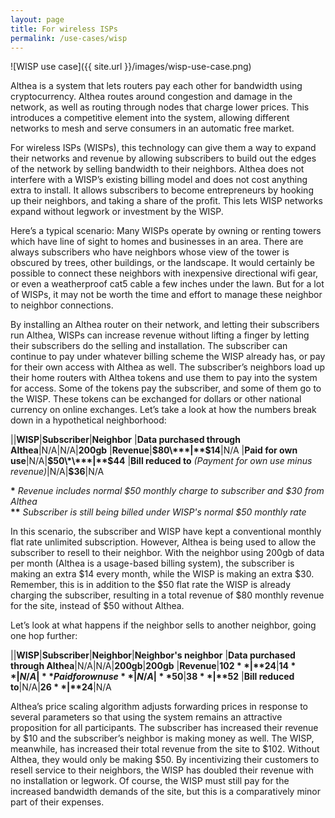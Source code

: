 ```yaml
---
layout: page
title: For wireless ISPs
permalink: /use-cases/wisp
---
```


![WISP use case]({{ site.url }}/images/wisp-use-case.png)

Althea is a system that lets routers pay each other for bandwidth using cryptocurrency. Althea routes around congestion and damage in the network, as well as routing through nodes that charge lower prices. This introduces a competitive element into the system, allowing different networks to mesh and serve consumers in an automatic free market.

For wireless ISPs (WISPs), this technology can give them a way to expand their networks and revenue by allowing subscribers to build out the edges of the network by selling bandwidth to their neighbors. Althea does not interfere with a WISP’s existing billing model and does not cost anything extra to install. It allows subscribers to become entrepreneurs by hooking up their neighbors, and taking a share of the profit. This lets WISP networks expand without legwork or investment by the WISP. 

Here’s a typical scenario: Many WISPs operate by owning or renting towers which have line of sight to homes and businesses in an area. There are always subscribers who have neighbors whose view of the tower is obscured by trees, other buildings, or the landscape. It would certainly be possible to connect these neighbors with inexpensive directional wifi gear, or even a weatherproof cat5 cable a few inches under the lawn. But for a lot of WISPs, it may not be worth the time and effort to manage these neighbor to neighbor connections.

By installing an Althea router on their network, and letting their subscribers run Althea, WISPs can increase revenue without lifting a finger by letting their subscribers do the selling and installation. The subscriber can continue to pay under whatever billing scheme the WISP already has, or pay for their own access with Althea as well. The subscriber’s neighbors load up their home routers with Althea tokens and use them to pay into the system for access. Some of the tokens pay the subscriber, and some of them go to the WISP. These tokens can be exchanged for dollars or other national currency on online exchanges. Let’s take a look at how the numbers break down in a hypothetical neighborhood:

||**WISP**|**Subscriber**|**Neighbor**
|**Data purchased through Althea**|N/A|N/A|**200gb**
|**Revenue**|**$80\***|**$14**|N/A
|**Paid for own use**|N/A|**$50\*\***|**$44**
|**Bill reduced to** *(Payment for own use minus revenue)*|N/A|**$36**|N/A

**\*** *Revenue includes normal $50 monthly charge to subscriber and $30 from Althea*  
**\*\*** *Subscriber is still being billed under WISP's normal $50 monthly rate*

In this scenario, the subscriber and WISP have kept a conventional monthly flat rate unlimited subscription. However, Althea is being used to allow the subscriber to resell to their neighbor. With the neighbor using 200gb of data per month (Althea is a usage-based billing system), the subscriber is making an extra $14 every month, while the WISP is making an extra $30. Remember, this is in addition to the $50 flat rate the WISP is already charging the subscriber, resulting in a total revenue of $80 monthly revenue for the site, instead of $50 without Althea.

Let’s look at what happens if the neighbor sells to another neighbor, going one hop further:

||**WISP**|**Subscriber**|**Neighbor**|**Neighbor's neighbor**
|**Data purchased through Althea**|N/A|N/A|**200gb**|**200gb**
|**Revenue**|**$102**|**$24**|**$14**|N/A
|**Paid for own use**|N/A|**$50**|**$38**|**$52**
|**Bill reduced to**|N/A|**$26**|**$24**|N/A

  

Althea’s price scaling algorithm adjusts forwarding prices in response to several parameters so that using the system remains an attractive proposition for all participants. The subscriber has increased their revenue by $10 and the subscriber’s neighbor is making money as well. The WISP, meanwhile, has increased their total revenue from the site to $102. Without Althea, they would only be making $50. By incentivizing their customers to resell service to their neighbors, the WISP has doubled their revenue with no installation or legwork. Of course, the WISP must still pay for the increased bandwidth demands of the site, but this is a comparatively minor part of their expenses. 